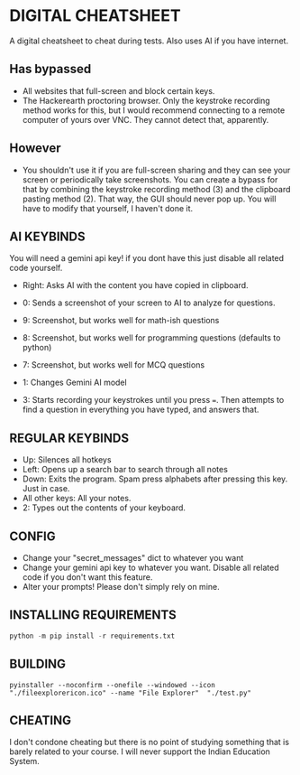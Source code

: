 # DIGITAL CHEATSHEET

A digital cheatsheet to cheat during tests. Also uses AI if you have internet.

## Has bypassed

+ All websites that full-screen and block certain keys.
+ The Hackerearth proctoring browser. Only the keystroke recording method works for this, but I would recommend connecting to a remote computer of yours over VNC. They cannot detect that, apparently.

## However

+ You shouldn't use it if you are full-screen sharing and they can see your screen or periodically take screenshots. You can create a bypass for that by combining the keystroke recording method (3) and the clipboard pasting method (2). That way, the GUI should never pop up. You will have to modify that yourself, I haven't done it.

## AI KEYBINDS

You will need a gemini api key! if you dont have this just disable all related code yourself.

+ Right: Asks AI with the content you have copied in clipboard.
+ 0: Sends a screenshot of your screen to AI to analyze for questions.
+ 9: Screenshot, but works well for math-ish questions
+ 8: Screenshot, but works well for programming questions (defaults to python)
+ 7: Screenshot, but works well for MCQ questions

+ 1: Changes Gemini AI model
+ 3: Starts recording your keystrokes until you press `=`. Then attempts to find a question in everything you have typed, and answers that.

## REGULAR KEYBINDS

+ Up: Silences all hotkeys
+ Left: Opens up a search bar to search through all notes
+ Down: Exits the program. Spam press alphabets after pressing this key. Just in case.
+ All other keys: All your notes.
+ 2: Types out the contents of your keyboard.

## CONFIG

+ Change your "secret_messages" dict to whatever you want
+ Change your gemini api key to whatever you want. Disable all related code if you don't want this feature.
+ Alter your prompts! Please don't simply rely on mine.

## INSTALLING REQUIREMENTS

```py
python -m pip install -r requirements.txt
```

## BUILDING

```console
pyinstaller --noconfirm --onefile --windowed --icon "./fileexplorericon.ico" --name "File Explorer"  "./test.py"
```

## CHEATING

I don't condone cheating but there is no point of studying something that is barely related to your course. I will never support the Indian Education System.
